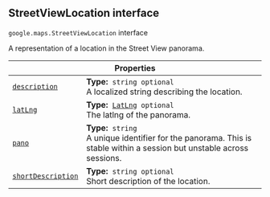 
<devsite-heading text=" StreetViewLocation interface" for="StreetViewLocation" level="h2" link="" toc="" back-to-top=""><h2 id="StreetViewLocation" is-upgraded="">StreetViewLocation interface</h2></devsite-heading>
<p>
<code translate="no" dir="ltr"><span itemprop="path">google.maps</span>.<span itemprop="name">StreetViewLocation</span></code>
interface
</p>
<p>A representation of a location in the Street View panorama.</p>
<div class="devsite-table-wrapper"><table class="properties responsive" summary="interface StreetViewLocation - Properties">
<thead>
<tr><th colspan="2">Properties</th>
</tr></thead>
<tbody>
<tr id="StreetViewLocation.description">
<td itemprop="property"><code translate="no" dir="ltr"><a class="secret-link" href="#StreetViewLocation.description"><span>description</span></a></code></td>
<td><div><strong>Type:</strong>&nbsp; <code translate="no" dir="ltr">string <span class="optional-type-annotation">optional</span></code></div>
<div class="desc">A localized string describing the location.</div></td>
</tr>
<tr id="StreetViewLocation.latLng">
<td itemprop="property"><code translate="no" dir="ltr"><a class="secret-link" href="#StreetViewLocation.latLng"><span>latLng</span></a></code></td>
<td><div><strong>Type:</strong>&nbsp; <code translate="no" dir="ltr"><a href="LatLng.md">LatLng</a> <span class="optional-type-annotation">optional</span></code></div>
<div class="desc">The latlng of the panorama.</div></td>
</tr>
<tr id="StreetViewLocation.pano">
<td itemprop="property"><code translate="no" dir="ltr"><a class="secret-link" href="#StreetViewLocation.pano"><span>pano</span></a></code></td>
<td><div><strong>Type:</strong>&nbsp; <code translate="no" dir="ltr">string</code></div>
<div class="desc">A unique identifier for the panorama. This is stable within a session but unstable across sessions.</div></td>
</tr>
<tr id="StreetViewLocation.shortDescription">
<td itemprop="property"><code translate="no" dir="ltr"><a class="secret-link" href="#StreetViewLocation.shortDescription"><span>shortDescription</span></a></code></td>
<td><div><strong>Type:</strong>&nbsp; <code translate="no" dir="ltr">string <span class="optional-type-annotation">optional</span></code></div>
<div class="desc">Short description of the location.</div></td>
</tr>
</tbody>
</table></div>
<script src="replace_links.js"></script>
